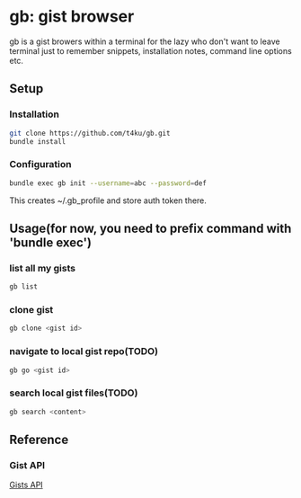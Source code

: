 gb: gist browser
===================

gb is a gist browers within a terminal for the lazy
who don't want to leave terminal just to remember snippets,
installation notes, command line options etc.

Setup
------------

### Installation

```bash
git clone https://github.com/t4ku/gb.git
bundle install
```

### Configuration

```bash
bundle exec gb init --username=abc --password=def
```

This creates ~/.gb_profile and store auth token there.

Usage(for now, you need to prefix command with 'bundle exec')
-----

### list all my gists

```bash
gb list
```

### clone gist

```bash
gb clone <gist id>
```

### navigate to local gist repo(TODO)

```bash
gb go <gist id>
```
### search local gist files(TODO)

```bash
gb search <content>
```

Reference
---------

### Gist API

[Gists API](http://developer.github.com/v3/gists/)

